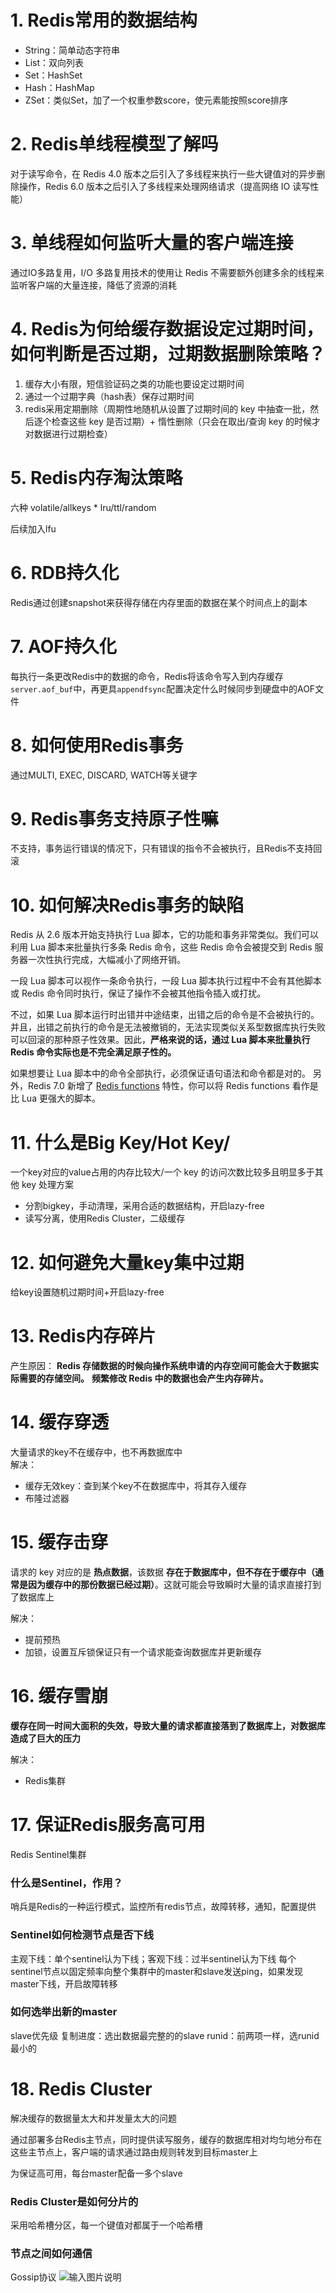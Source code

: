 # 1. Redis常用的数据结构
- String：简单动态字符串
- List：双向列表
- Set：HashSet
- Hash：HashMap
- ZSet：类似Set，加了一个权重参数score，使元素能按照score排序

# 2. Redis单线程模型了解吗
对于读写命令，在 Redis 4.0 版本之后引入了多线程来执行一些大键值对的异步删除操作，Redis 6.0 版本之后引入了多线程来处理网络请求（提高网络 IO 读写性能）

# 3. 单线程如何监听大量的客户端连接
通过IO多路复用，I/O 多路复用技术的使用让 Redis 不需要额外创建多余的线程来监听客户端的大量连接，降低了资源的消耗

# 4. Redis为何给缓存数据设定过期时间，如何判断是否过期，过期数据删除策略？
1. 缓存大小有限，短信验证码之类的功能也要设定过期时间
2. 通过一个过期字典（hash表）保存过期时间
3. redis采用定期删除（周期性地随机从设置了过期时间的 key 中抽查一批，然后逐个检查这些 key 是否过期）+ 惰性删除（只会在取出/查询 key 的时候才对数据进行过期检查）

# 5. Redis内存淘汰策略
六种
volatile/allkeys * lru/ttl/random

后续加入lfu

# 6. RDB持久化
Redis通过创建snapshot来获得存储在内存里面的数据在某个时间点上的副本

# 7. AOF持久化
每执行一条更改Redis中的数据的命令，Redis将该命令写入到内存缓存`server.aof_buf`中，再更具`appendfsync`配置决定什么时候同步到硬盘中的AOF文件

# 8. 如何使用Redis事务
通过MULTI, EXEC, DISCARD, WATCH等关键字

# 9. Redis事务支持原子性嘛
不支持，事务运行错误的情况下，只有错误的指令不会被执行，且Redis不支持回滚

# 10. 如何解决Redis事务的缺陷
Redis 从 2.6 版本开始支持执行 Lua 脚本，它的功能和事务非常类似。我们可以利用 Lua 脚本来批量执行多条 Redis 命令，这些 Redis 命令会被提交到 Redis 服务器一次性执行完成，大幅减小了网络开销。

一段 Lua 脚本可以视作一条命令执行，一段 Lua 脚本执行过程中不会有其他脚本或 Redis 命令同时执行，保证了操作不会被其他指令插入或打扰。

不过，如果 Lua 脚本运行时出错并中途结束，出错之后的命令是不会被执行的。并且，出错之前执行的命令是无法被撤销的，无法实现类似关系型数据库执行失败可以回滚的那种原子性效果。因此，**严格来说的话，通过 Lua 脚本来批量执行 Redis 命令实际也是不完全满足原子性的。**

如果想要让 Lua 脚本中的命令全部执行，必须保证语句语法和命令都是对的。
另外，Redis 7.0 新增了 [Redis functions](https://redis.io/docs/manual/programmability/functions-intro/) 特性，你可以将 Redis functions 看作是比 Lua 更强大的脚本。

# 11. 什么是Big Key/Hot Key/
一个key对应的value占用的内存比较大/一个 key 的访问次数比较多且明显多于其他 key
处理方案
- 分割bigkey，手动清理，采用合适的数据结构，开启lazy-free
- 读写分离，使用Redis Cluster，二级缓存

# 12. 如何避免大量key集中过期
给key设置随机过期时间+开启lazy-free

# 13. Redis内存碎片
产生原因：
**Redis 存储数据的时候向操作系统申请的内存空间可能会大于数据实际需要的存储空间。**
**频繁修改 Redis 中的数据也会产生内存碎片。**

# 14. 缓存穿透
大量请求的key不在缓存中，也不再数据库中	
解决：
- 缓存无效key：查到某个key不在数据库中，将其存入缓存
- 布隆过滤器

# 15. 缓存击穿
请求的 key 对应的是 **热点数据**，该数据 **存在于数据库中，但不存在于缓存中（通常是因为缓存中的那份数据已经过期）**。这就可能会导致瞬时大量的请求直接打到了数据库上

解决：
- 提前预热
- 加锁，设置互斥锁保证只有一个请求能查询数据库并更新缓存

# 16. 缓存雪崩
**缓存在同一时间大面积的失效，导致大量的请求都直接落到了数据库上，对数据库造成了巨大的压力**

解决：
- Redis集群


# 17. 保证Redis服务高可用
Redis Sentinel集群
### 什么是Sentinel，作用？
哨兵是Redis的一种运行模式，监控所有redis节点，故障转移，通知，配置提供

### Sentinel如何检测节点是否下线
主观下线：单个sentinel认为下线；客观下线：过半sentinel认为下线
每个sentinel节点以固定频率向整个集群中的master和slave发送ping，如果发现master下线，开启故障转移

### 如何选举出新的master
slave优先级
复制进度：选出数据最完整的的slave
runid：前两项一样，选runid最小的

# 18. Redis Cluster
解决缓存的数据量太大和并发量太大的问题

通过部署多台Redis主节点，同时提供读写服务，缓存的数据库相对均匀地分布在这些主节点上，客户端的请求通过路由规则转发到目标master上

为保证高可用，每台master配备一多个slave

### Redis Cluster是如何分片的
采用哈希槽分区，每一个键值对都属于一个哈希槽

### 节点之间如何通信
Gossip协议
![输入图片说明](/imgs/2025-03-25/hy5BibOnmpqkvNzi.png)
<!--stackedit_data:
eyJoaXN0b3J5IjpbLTk1NDY1NjQ5MywtMjA4ODc0NjYxMl19
-->